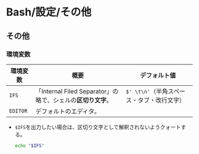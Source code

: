 # Bash/設定/その他

## その他

### 環境変数

| 環境変数 | 概要                                                         | デフォルト値                               |
| -------- | ------------------------------------------------------------ | ------------------------------------------ |
| `IFS`    | 「Internal Filed Separator」の略で、シェルの**区切り文字**。 | `$' \t\n'`（半角スペース・タブ・改行文字） |
| `EDITOR` | デフォルトのエディタ。                                       |                                            |

- `$IFS`を出力したい場合は、区切り文字として解釈されないようクォートする。

  ```bash
  echo "$IFS"
  ```
